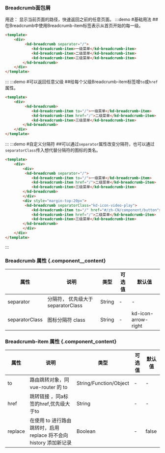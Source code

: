### Breadcrumb面包屑
 用途： 显示当前页面的路径，快速返回之前的任意页面。
:::demo #基础用法 ##在Breadcrumb中使用Breadcrumb-item标签表示从首页开始的每一级。

```html
<template>
    <div>
         <kd-breadcrumb separator="/">
            <kd-breadcrumb-item>一级菜单</kd-breadcrumb-item>
            <kd-breadcrumb-item>二级菜单</kd-breadcrumb-item>
            <kd-breadcrumb-item>三级菜单</kd-breadcrumb-item>
        </kd-breadcrumb>
    </div>
</template>
```
:::
:::demo #可以返回任意父级 ##给每个父级Breadcrumb-item标签增`to`或`href`属性。

```html
<template>
    <div>
         <kd-breadcrumb>
            <kd-breadcrumb-item to="/">一级菜单</kd-breadcrumb-item>
            <kd-breadcrumb-item href="/">二级菜单</kd-breadcrumb-item>
            <kd-breadcrumb-item>三级菜单</kd-breadcrumb-item>
        </kd-breadcrumb>
    </div>
</template>
```
:::
:::demo #自定义分隔符 ##可以通过`separator`属性改变分隔符，也可以通过`separatorClass`传入想代替分隔符的图标的类名。

```html
<template>
    <div>
        <div>
         <kd-breadcrumb separator="/">
            <kd-breadcrumb-item to="/">一级菜单</kd-breadcrumb-item>
            <kd-breadcrumb-item href="/">二级菜单</kd-breadcrumb-item>
            <kd-breadcrumb-item>三级菜单</kd-breadcrumb-item>
        </kd-breadcrumb>
        </div>
        <div style="margin-top:20px">
         <kd-breadcrumb separatorClass="kd-icon-video-play">
            <kd-breadcrumb-item to="/" href="#/zh-CN/component/button">一级菜单</kd-breadcrumb-item>
            <kd-breadcrumb-item href="/">二级菜单</kd-breadcrumb-item>
            <kd-breadcrumb-item>三级菜单</kd-breadcrumb-item>
        </kd-breadcrumb>
        </div>
    </div>
</template>
```
:::

### Breadcrumb 属性 {.component__content}
| 属性      | 说明    | 类型      | 可选值       | 默认值   |
|---------- |-------- |---------- |-------------  |-------- |
| separator | 分隔符， 优先级大于separatorClass  | String    |      -        |   -     |
|separatorClass | 图标分隔符 class  |  String | -     | kd-icon-arrow-right |


### Breadcrumb-item 属性 {.component_content}
| 属性      | 说明    | 类型      | 可选值       | 默认值   |
|---------- |-------- |---------- |-------------  |-------- |
|  to       |路由跳转对象，同 vue-router 的 to| String/Function/Object | - | - |
| href     |  跳转链接  ，同a标签的href,优先级大于to  | String | - |- |
| replace | 在使用 to 进行路由跳转时，启用 replace 将不会向 history 添加新记录 | Boolean | - |false